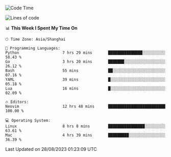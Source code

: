 <!--START_SECTION:waka-->
![Code Time](http://img.shields.io/badge/Code%20Time-1%2C538%20hrs%2024%20mins-blue)

![Lines of code](https://img.shields.io/badge/From%20Hello%20World%20I%27ve%20Written-286.1%20thousand%20lines%20of%20code-blue)

📊 **This Week I Spent My Time On** 

```text
🕑︎ Time Zone: Asia/Shanghai

💬 Programming Languages: 
Python                   7 hrs 29 mins       ███████████████░░░░░░░░░░   58.43 % 
Go                       3 hrs 20 mins       ███████░░░░░░░░░░░░░░░░░░   26.12 % 
Bash                     55 mins             ██░░░░░░░░░░░░░░░░░░░░░░░   07.16 % 
YAML                     39 mins             █░░░░░░░░░░░░░░░░░░░░░░░░   05.18 % 
Lua                      16 mins             █░░░░░░░░░░░░░░░░░░░░░░░░   02.09 % 

🔥 Editors: 
Neovim                   12 hrs 48 mins      █████████████████████████   100.00 % 

💻 Operating System: 
Linux                    8 hrs 8 mins        ████████████████░░░░░░░░░   63.61 % 
Mac                      4 hrs 39 mins       █████████░░░░░░░░░░░░░░░░   36.39 % 
```


 Last Updated on 28/08/2023 01:23:09 UTC
<!--END_SECTION:waka-->
